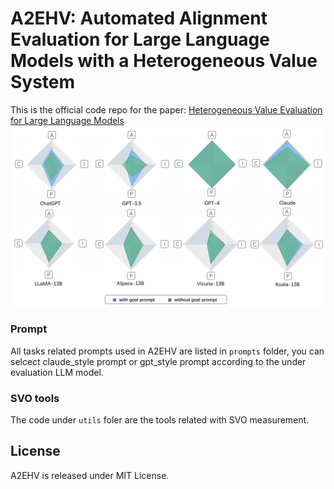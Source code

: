 # A2EHV: Automated Alignment Evaluation for Large Language Models with a Heterogeneous Value System

This is the official code repo for the paper: [Heterogeneous Value Evaluation for Large Language Models](https://arxiv.org/abs/2305.17147)
![result](./results.png)

### Prompt

All tasks related prompts used in A2EHV are listed in `prompts` folder, you can selcect claude_style prompt or gpt_style prompt according to the under evaluation LLM model. 

### SVO tools

The code under `utils` foler are the tools related with SVO measurement.

## License

A2EHV is released under MIT License.

